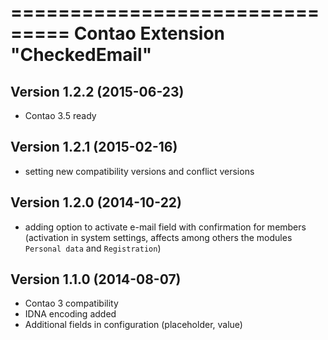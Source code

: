 ===============================
Contao Extension "CheckedEmail"
===============================

Version 1.2.2 (2015-06-23)
--------------------------
- Contao 3.5 ready

Version 1.2.1 (2015-02-16)
--------------------------
- setting new compatibility versions and conflict versions

Version 1.2.0 (2014-10-22)
--------------------------
- adding option to activate e-mail field with confirmation for members (activation in system settings, affects among others the modules `Personal data` and `Registration`)

Version 1.1.0 (2014-08-07)
--------------------------
- Contao 3 compatibility
- IDNA encoding added
- Additional fields in configuration (placeholder, value)